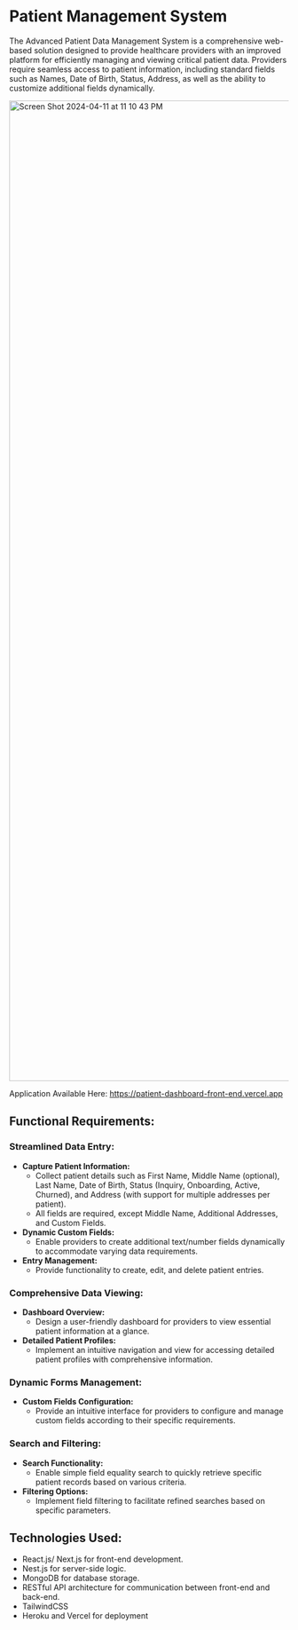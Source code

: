# Patient Management System

The Advanced Patient Data Management System is a comprehensive web-based solution designed to provide healthcare providers with an improved platform for efficiently managing and viewing critical patient data. Providers require seamless access to patient information, including standard fields such as Names, Date of Birth, Status, Address, as well as the ability to customize additional fields dynamically.

<img width="1767" alt="Screen Shot 2024-04-11 at 11 10 43 PM" src="https://github.com/hanniedong/patient-dashboard/assets/27251944/1c7843ed-a9e0-4f60-9ae2-20c59f4f9b97">

Application Available Here: https://patient-dashboard-front-end.vercel.app




## Functional Requirements:

### Streamlined Data Entry:
- **Capture Patient Information:** 
  - Collect patient details such as First Name, Middle Name (optional), Last Name, Date of Birth, Status (Inquiry, Onboarding, Active, Churned), and Address (with support for multiple addresses per patient).
  - All fields are required, except Middle Name, Additional Addresses, and Custom Fields.
- **Dynamic Custom Fields:**
  - Enable providers to create additional text/number fields dynamically to accommodate varying data requirements.
- **Entry Management:**
  - Provide functionality to create, edit, and delete patient entries.

### Comprehensive Data Viewing:
- **Dashboard Overview:**
  - Design a user-friendly dashboard for providers to view essential patient information at a glance.
- **Detailed Patient Profiles:**
  - Implement an intuitive navigation and view for accessing detailed patient profiles with comprehensive information.

### Dynamic Forms Management:
- **Custom Fields Configuration:**
  - Provide an intuitive interface for providers to configure and manage custom fields according to their specific requirements.

### Search and Filtering:
- **Search Functionality:**
  - Enable simple field equality search to quickly retrieve specific patient records based on various criteria.
- **Filtering Options:**
  - Implement field filtering to facilitate refined searches based on specific parameters.

## Technologies Used:
- React.js/ Next.js for front-end development.
- Nest.js for server-side logic.
- MongoDB for database storage.
- RESTful API architecture for communication between front-end and back-end.
- TailwindCSS
- Heroku and Vercel for deployment
